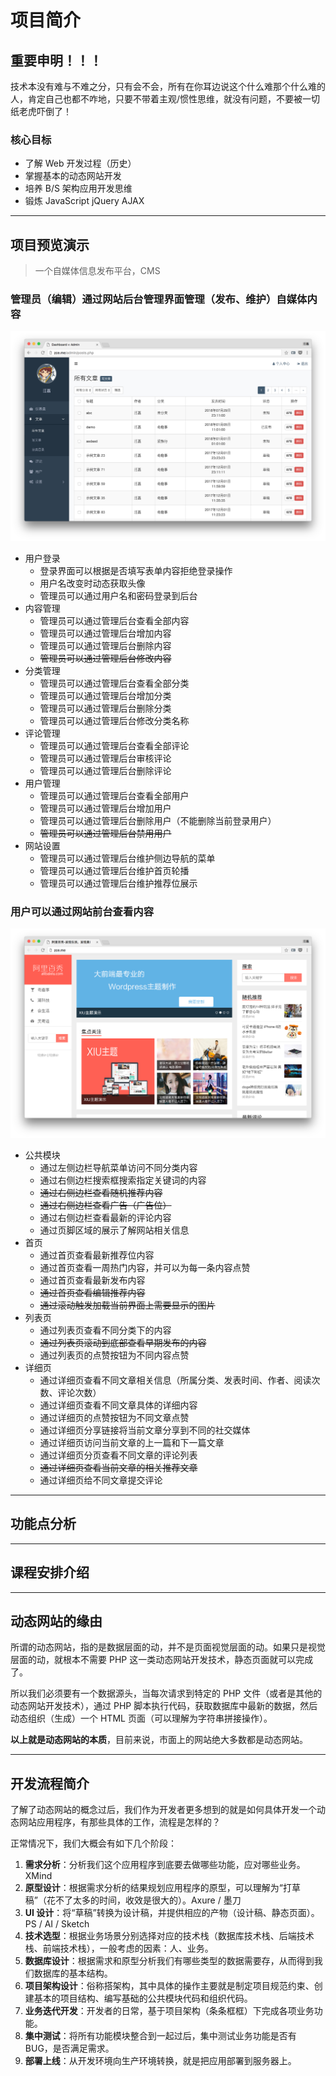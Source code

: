 # 项目简介

## 重要申明！！！

技术本没有难与不难之分，只有会不会，所有在你耳边说这个什么难那个什么难的人，肯定自己也都不咋地，只要不带着主观/惯性思维，就没有问题，不要被一切纸老虎吓倒了！

### 核心目标

- 了解 Web 开发过程（历史）
- 掌握基本的动态网站开发
- 培养 B/S 架构应用开发思维
- 锻炼 JavaScript jQuery AJAX

---

## 项目预览演示

> 一个自媒体信息发布平台，CMS

### 管理员（编辑）通过网站后台管理界面管理（发布、维护）自媒体内容

![管理后台](media/admin.png)

- 用户登录
  + 登录界面可以根据是否填写表单内容拒绝登录操作
  + 用户名改变时动态获取头像
  + 管理员可以通过用户名和密码登录到后台
- 内容管理
  + 管理员可以通过管理后台查看全部内容
  + 管理员可以通过管理后台增加内容
  + 管理员可以通过管理后台删除内容
  + ~~管理员可以通过管理后台修改内容~~
- 分类管理
  + 管理员可以通过管理后台查看全部分类
  + 管理员可以通过管理后台增加分类
  + 管理员可以通过管理后台删除分类
  + 管理员可以通过管理后台修改分类名称
- 评论管理
  + 管理员可以通过管理后台查看全部评论
  + 管理员可以通过管理后台审核评论
  + 管理员可以通过管理后台删除评论
- 用户管理
  + 管理员可以通过管理后台查看全部用户
  + 管理员可以通过管理后台增加用户
  + 管理员可以通过管理后台删除用户（不能删除当前登录用户）
  + ~~管理员可以通过管理后台禁用用户~~
- 网站设置
  + 管理员可以通过管理后台维护侧边导航的菜单
  + 管理员可以通过管理后台维护首页轮播
  + 管理员可以通过管理后台维护推荐位展示

### 用户可以通过网站前台查看内容

![管理后台](media/front.png)

- 公共模块
  + 通过左侧边栏导航菜单访问不同分类内容
  + 通过右侧边栏搜索框搜索指定关键词的内容
  + ~~通过右侧边栏查看随机推荐内容~~
  + ~~通过右侧边栏查看广告（广告位）~~
  + 通过右侧边栏查看最新的评论内容
  + 通过页脚区域的展示了解网站相关信息
- 首页
  + 通过首页查看最新推荐位内容
  + 通过首页查看一周热门内容，并可以为每一条内容点赞
  + 通过首页查看最新发布内容
  + ~~通过首页查看编辑推荐内容~~
  + ~~通过滚动触发加载当前界面上需要显示的图片~~
- 列表页
  + 通过列表页查看不同分类下的内容
  + ~~通过列表页滚动到底部查看早期发布的内容~~
  + 通过列表页的点赞按钮为不同内容点赞
- 详细页
  + 通过详细页查看不同文章相关信息（所属分类、发表时间、作者、阅读次数、评论次数）
  + 通过详细页查看不同文章具体的详细内容
  + 通过详细页的点赞按钮为不同文章点赞
  + 通过详细页分享链接将当前文章分享到不同的社交媒体
  + 通过详细页访问当前文章的上一篇和下一篇文章
  + 通过详细页分页查看不同文章的评论列表
  + ~~通过详细页查看当前文章的相关推荐文章~~
  + 通过详细页给不同文章提交评论

---

## 功能点分析

<!-- TODO: 大体分析每一个功能点的实现思路 -->

---

## 课程安排介绍

<!-- TODO: 我们讲哪些模块，为什么 -->

---

## 动态网站的缘由

<!-- 引导大家接受动态网站开发，接受服务端开发，逐步掌握网站开发（B/S 架构）思维，并了解其重要性 -->

所谓的动态网站，指的是数据层面的动，并不是页面视觉层面的动。如果只是视觉层面的动，就根本不需要 PHP 这一类动态网站开发技术，静态页面就可以完成了。

所以我们必须要有一个数据源头，当每次请求到特定的 PHP 文件（或者是其他的动态网站开发技术），通过 PHP 脚本执行代码，获取数据库中最新的数据，然后动态组织（生成）一个 HTML 页面（可以理解为字符串拼接操作）。

**以上就是动态网站的本质**，目前来说，市面上的网站绝大多数都是动态网站。

---

## 开发流程简介

了解了动态网站的概念过后，我们作为开发者更多想到的就是如何具体开发一个动态网站应用程序，有那些具体的工作，流程是怎样的？

正常情况下，我们大概会有如下几个阶段：

<!-- 从无到有的大致过程 -->

1. **需求分析**：分析我们这个应用程序到底要去做哪些功能，应对哪些业务。XMind
2. **原型设计**：根据需求分析的结果规划应用程序的原型，可以理解为“打草稿”（花不了太多的时间，收效是很大的）。Axure / 墨刀
3. **UI 设计**：将“草稿”转换为设计稿，并提供相应的产物（设计稿、静态页面）。PS / AI / Sketch
4. **技术选型**：根据业务场景分别选择对应的技术栈（数据库技术栈、后端技术栈、前端技术栈），一般考虑的因素：人、业务。
5. **数据库设计**：根据需求和原型分析我们有哪些类型的数据需要存，从而得到我们数据库的基本结构。
6. **项目架构设计**：俗称搭架构，其中具体的操作主要就是制定项目规范约束、创建基本的项目结构、编写基础的公共模块代码和组织代码。
7. **业务迭代开发**：开发者的日常，基于项目架构（条条框框）下完成各项业务功能。
8. **集中测试**：将所有功能模块整合到一起过后，集中测试业务功能是否有 BUG，是否满足需求。
9. **部署上线**：从开发环境向生产环境转换，就是把应用部署到服务器上。

<!-- 重点介绍与开发者相关的内容 -->
